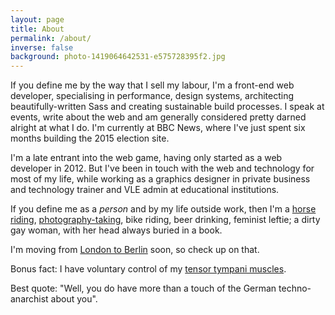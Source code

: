 ```yaml
---
layout: page
title: About
permalink: /about/
inverse: false
background: photo-1419064642531-e575728395f2.jpg
---
```


If you define me by the way that I sell my labour, I'm a front-end web developer, specialising in performance, design systems, architecting beautifully-written Sass and creating sustainable build processes. I speak at events, write about the web and am generally considered pretty darned alright at what I do. I'm currently at BBC News, where I've just spent six months building the 2015 election site.

I'm a late entrant into the web game, having only started as a web developer in 2012. But I've been in touch with the web and technology for most of my life, while working as a graphics designer in private business and technology trainer and VLE admin at educational institutions.

If you define me as a *person* and by my life outside work, then I'm a [horse riding](/about/horseriding/), [photography-taking](https://flickr.com/photos/sonniesedge), bike riding, beer drinking, feminist leftie; a dirty gay woman, with her head always buried in a book.

I'm moving from [London to Berlin](/blog/berlin/) soon, so check up on that.

Bonus fact: I have voluntary control of my [tensor tympani muscles](http://en.m.wikipedia.org/wiki/Tensor_tympani_muscle).

Best quote: "Well, you do have more than a touch of the German techno-anarchist about you".
